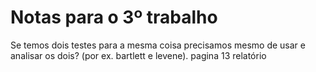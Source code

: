# Notas para o 3º trabalho

Se temos dois testes para a mesma coisa precisamos mesmo de usar e analisar os dois? (por ex. bartlett e levene). pagina 13 relatório